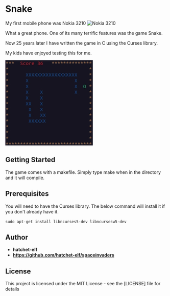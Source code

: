 # Snake

My first mobile phone was Nokia 3210
![Nokia 3210](https://upload.wikimedia.org/wikipedia/commons/thumb/e/e5/Nokia_3210_3.jpg/244px-Nokia_3210_3.jpg)

What a great phone. One of its many terrific features was the game Snake.

Now 25 years later I have written the game in C using the Curses library.

My kids have enjoyed testing this for me.

![plot](Screenshot.jpg)

## Getting Started

The game comes with a makefile. Simply type make when in the directory and it will compile.

## Prerequisites

You will need to have the Curses library. The below command will install it if you don't already have it.

```
sudo apt-get install libncurses5-dev libncursesw5-dev
```

## Author

* **hatchet-elf**
* **https://github.com/hatchet-elf/spaceinvaders**


## License

This project is licensed under the MIT License - see the [LICENSE] file for details



